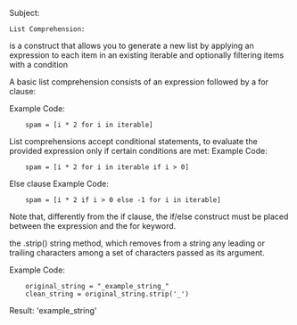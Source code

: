 Subject:

    List Comprehension:
is a construct that allows you to generate a new list by applying an expression to each item in an existing iterable and optionally filtering items with a condition

A basic list comprehension consists of an expression followed by a for clause:

Example Code:
```
    spam = [i * 2 for i in iterable]
```

List comprehensions accept conditional statements, to evaluate the provided expression only if certain conditions are met:
Example Code:
```
    spam = [i * 2 for i in iterable if i > 0]
```

Else clause
Example Code:
```
    spam = [i * 2 if i > 0 else -1 for i in iterable]
```

Note that, differently from the if clause, the if/else construct must be placed between the expression and the for keyword.


the .strip() string method, which removes from a string any leading or trailing characters among a set of characters passed as its argument.

Example Code:
```
    original_string = "_example_string_"
    clean_string = original_string.strip('_')
```
Result: 'example_string'
